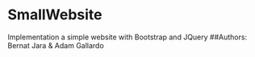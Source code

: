 # SmallWebsite
Implementation a simple website with Bootstrap and JQuery
##Authors: Bernat Jara & Adam Gallardo
